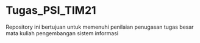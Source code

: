 # Tugas_PSI_TIM21
Repository ini bertujuan untuk memenuhi penilaian penugasan tugas besar mata kuliah pengembangan sistem informasi
